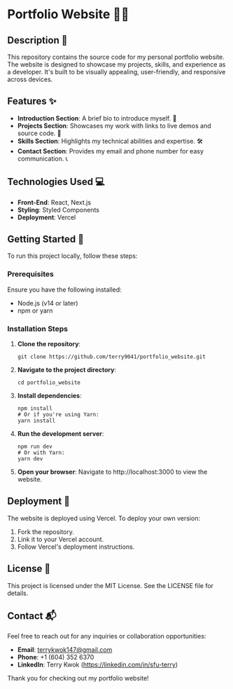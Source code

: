 # Portfolio Website 💼🌐

## Description 📝
This repository contains the source code for my personal portfolio website. The website is designed to showcase my projects, skills, and experience as a developer. It's built to be visually appealing, user-friendly, and responsive across devices.

## Features ✨
- **Introduction Section**: A brief bio to introduce myself. 👋
- **Projects Section**: Showcases my work with links to live demos and source code. 🚀
- **Skills Section**: Highlights my technical abilities and expertise. 🛠️
- **Contact Section**: Provides my email and phone number for easy communication. 📞

## Technologies Used 💻
- **Front-End**: React, Next.js
- **Styling**: Styled Components
- **Deployment**: Vercel

## Getting Started 🏁

To run this project locally, follow these steps:

### Prerequisites
Ensure you have the following installed:
- Node.js (v14 or later)
- npm or yarn

### Installation Steps
1. **Clone the repository**:
   ```
   git clone https://github.com/terry9041/portfolio_website.git
   ```

3. **Navigate to the project directory**:
   ```
   cd portfolio_website
   ```

4. **Install dependencies**:
   ```
   npm install
   # Or if you're using Yarn:
   yarn install
   ```

5. **Run the development server**:
   ```
   npm run dev
   # Or with Yarn:
   yarn dev
   ```

6. **Open your browser**:
   Navigate to http://localhost:3000 to view the website.

## Deployment 🚀
The website is deployed using Vercel. To deploy your own version:
1. Fork the repository.
2. Link it to your Vercel account.
3. Follow Vercel's deployment instructions.

## License 📄
This project is licensed under the MIT License. See the LICENSE file for details.

## Contact 📬
Feel free to reach out for any inquiries or collaboration opportunities:
- **Email**: terrykwok147@gmail.com   
- **Phone**: +1 (604) 352 6370
- **LinkedIn**: Terry Kwok (https://linkedin.com/in/sfu-terry)

Thank you for checking out my portfolio website! 
